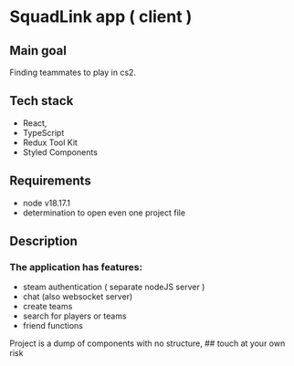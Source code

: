 # SquadLink app ( client )


## Main goal
Finding teammates to play in cs2.

## Tech stack
- React,
- TypeScript
- Redux Tool Kit
- Styled Components

## Requirements
- node v18.17.1
- determination to open even one project file

## Description
### The application has features: 
- steam authentication ( separate nodeJS server )
- chat (also websocket server)
- create teams 
- search for players or teams 
- friend functions

Project is a dump of components with no structure, ## touch at your own risk 







